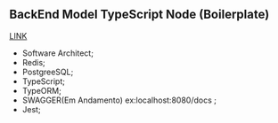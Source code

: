 ## BackEnd Model TypeScript Node (Boilerplate)

[LINK](https://backapi4.herokuapp.com/docs/)

- Software Architect;
- Redis;
- PostgreeSQL;
- TypeScript;
- TypeORM;
- SWAGGER(Em Andamento) ex:localhost:8080/docs ;
- Jest;
